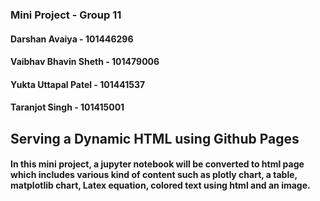 ### Mini Project - Group 11
#### Darshan Avaiya - 101446296
#### Vaibhav Bhavin Sheth - 101479006
#### Yukta Uttapal Patel - 101441537
#### Taranjot Singh - 101415001

## Serving a Dynamic HTML using Github Pages
#### In this mini project, a jupyter notebook will be converted to html page which includes various kind of content such as plotly chart, a table, matplotlib chart, Latex equation, colored text using html and an image.
